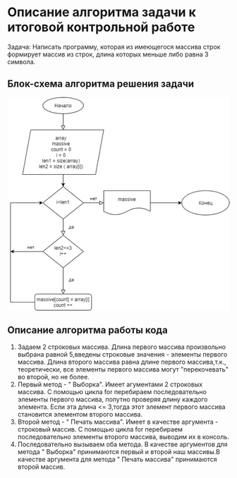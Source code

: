  # Описание алгоритма задачи к итоговой контрольной работе

  Задача: Написать программу, которая из имеющегося массива строк формирует массив из строк, длина которых меньше либо равна 3 символа. 

 ## Блок-схема алгоритма решения задачи


![Блок-схема](block.jpg)

## Описание алгоритма работы кода

 1. Задаем 2 строковых массива. Длина первого массива произвольно выбрана равной 5,введены строковые значения  - элементы первого массива.
    Длина второго массива равна длине  первого массива,т.к., теоретически, все элементы первого массива могут "перекочевать" во второй, но не более.
 2. Первый метод - " Выборка". Имеет агументами 2 строковых массива. С помощью цикла for перебираем последовательно элементы первого массива, попутно проверяя длину каждого элемента. Если эта длина <= 3,тогда этот элемент первого массива становится элементом второго массива.
 3. Второй метод - " Печать массива". Имеет в качестве аргумента - строковый массив. С помощью цикла for перебираем последовательно элементы второго массива, выводим их в консоль.
 4. Последовательно вызываем оба метода. В качестве аргументов для метода " Выборка" принимаются первый и второй наш массивы.В качестве аргумента для метода " Печать массива" принимаются  второй массив.